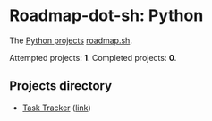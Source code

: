 # Roadmap-dot-sh: Python

The [Python projects](https://roadmap.sh/python/) [roadmap.sh](https://roadmap.sh/).

Attempted projects: **1**.
Completed projects: **0**.

## Projects directory

- [Task Tracker](/python/task-tracker/README.md) ([link](https://roadmap.sh/projects/task-tracker))
